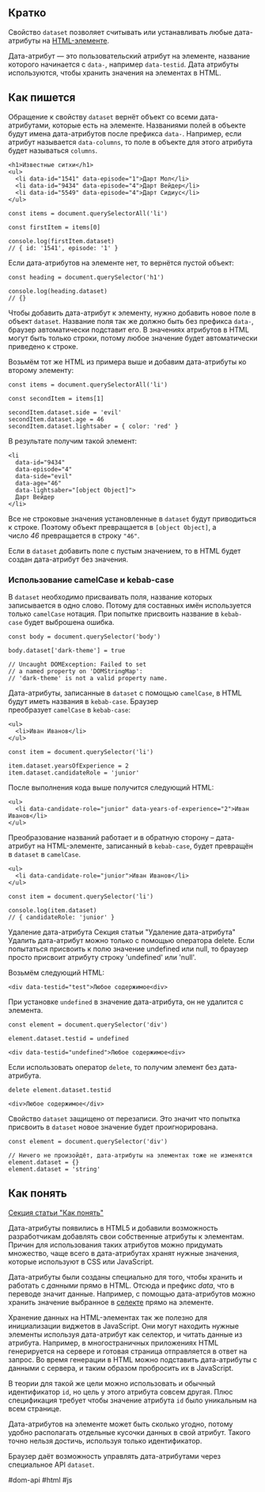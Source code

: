 ## Кратко

Свойство `dataset` позволяет считывать или устанавливать любые дата-атрибуты на [HTML-элементе](https://doka.guide/js/element/).

Дата-атрибут — это пользовательский атрибут на элементе, название которого начинается с `data-`, например `data-testid`. Дата атрибуты используются, чтобы хранить значения на элементах в HTML.

## Как пишется

Обращение к свойству `dataset` вернёт объект со всеми дата-атрибутами, которые есть на элементе. Названиями полей в объекте будут имена дата-атрибутов после префикса `data-`. Например, если атрибут называется `data-columns`, то поле в объекте для этого атрибута будет называться `columns`.

```
<h1>Известные ситхи</h1>
<ul>
  <li data-id="1541" data-episode="1">Дарт Мол</li>
  <li data-id="9434" data-episode="4">Дарт Вейдер</li>
  <li data-id="5549" data-episode="4">Дарт Сидиус</li>
</ul>
```

```
const items = document.querySelectorAll('li')

const firstItem = items[0]

console.log(firstItem.dataset)
// { id: '1541', episode: '1' }
```

Если дата-атрибутов на элементе нет, то вернётся пустой объект:
```
const heading = document.querySelector('h1')

console.log(heading.dataset)
// {}
```

Чтобы добавить дата-атрибут к элементу, нужно добавить новое поле в объект `dataset`. Название поля так же должно быть без префикса `data-`, браузер автоматически подставит его. В значениях атрибутов в HTML могут быть только строки, потому любое значение будет автоматически приведено к строке.

Возьмём тот же HTML из примера выше и добавим дата-атрибуты ко второму элементу:
```
const items = document.querySelectorAll('li')

const secondItem = items[1]

secondItem.dataset.side = 'evil'
secondItem.dataset.age = 46
secondItem.dataset.lightsaber = { color: 'red' }
```

В результате получим такой элемент:
```
<li
  data-id="9434"
  data-episode="4"
  data-side="evil"
  data-age="46"
  data-lightsaber="[object Object]">
  Дарт Вейдер
</li>
```

Все не строковые значения установленные в `dataset` будут приводиться к строке. Поэтому объект превращается в `[object Object]`, а число _46_ превращается в строку `"46"`.

Если в `dataset` добавить поле с пустым значением, то в HTML будет создан дата-атрибут без значения.

### Использование camelCase и kebab-case

В `dataset` необходимо присваивать поля, название которых записывается в одно слово. Потому для составных имён используется только `camelCase` нотация. При попытке присвоить название в `kebab-case` будет выброшена ошибка.

```
const body = document.querySelector('body')

body.dataset['dark-theme'] = true

// Uncaught DOMException: Failed to set
// a named property on 'DOMStringMap':
// 'dark-theme' is not a valid property name.
```

Дата-атрибуты, записанные в `dataset` с помощью `camelCase`, в HTML будут иметь названия в `kebab-case`. Браузер преобразует `camelCase` в `kebab-case`:
```
<ul>
  <li>Иван Иванов</li>
</ul>
```

```
const item = document.querySelector('li')

item.dataset.yearsOfExperience = 2
item.dataset.candidateRole = 'junior'
```

После выполнения кода выше получится следующий HTML:
```
<ul>
  <li data-candidate-role="junior" data-years-of-experience="2">Иван Иванов</li>
</ul>
```

Преобразование названий работает и в обратную сторону – дата-атрибут на HTML-элементе, записанный в `kebab-case`, будет превращён в `dataset` в `camelCase`.
```
<ul>
  <li data-candidate-role="junior">Иван Иванов</li>
</ul>
```

```
const item = document.querySelector('li')

console.log(item.dataset)
// { candidateRole: 'junior' }
```

Удаление дата-атрибута
Секция статьи "Удаление дата-атрибута"
Удалить дата-атрибут можно только с помощью оператора delete. Если попытаться присвоить к полю значение undefined или null, то браузер просто присвоит атрибуту строку 'undefined' или 'null'.

Возьмём следующий HTML:

```
<div data-testid="test">Любое содержимое<div>
```

При установке `undefined` в значение дата-атрибута, он не удалится с элемента.
```
const element = document.querySelector('div')

element.dataset.testid = undefined
```

```
<div data-testid="undefined">Любое содержимое<div>
```

Если использовать оператор `delete`, то получим элемент без дата-атрибута.
```
delete element.dataset.testid
```

```
<div>Любое содержимое</div>
```

Свойство `dataset` защищено от перезаписи. Это значит что попытка присвоить в `dataset` новое значение будет проигнорирована.
```
const element = document.querySelector('div')

// Ничего не произойдёт, дата-атрибуты на элементах тоже не изменятся
element.dataset = {}
element.dataset = 'string'
```

## Как понять

[Секция статьи "Как понять"](https://doka.guide/js/element-dataset/#kak-ponyat)

Дата-атрибуты появились в HTML5 и добавили возможность разработчикам добавлять свои собственные атрибуты к элементам. Причин для использования таких атрибутов можно придумать множество, чаще всего в дата-атрибутах хранят нужные значения, которые используют в CSS или JavaScript.

Дата-атрибуты были созданы специально для того, чтобы хранить и работать с _данными_ прямо в HTML. Отсюда и префикс _data_, что в переводе значит данные. Например, с помощью дата-атрибутов можно хранить значение выбранное в [селекте](https://doka.guide/html/select/) прямо на элементе.

Хранение данных на HTML-элементах так же полезно для инициализации виджетов в JavaScript. Они могут находить нужные элементы используя дата-атрибут как селектор, и читать данные из атрибута. Например, в многостраничных приложениях HTML генерируется на сервере и готовая страница отправляется в ответ на запрос. Во время генерации в HTML можно подставить дата-атрибуты с данными с сервера, и таким образом пробросить их в JavaScript.

В теории для такой же цели можно использовать и обычный идентификатор `id`, но цель у этого атрибута совсем другая. Плюс спецификация требует чтобы значение атрибута `id` было уникальным на всем странице.

Дата-атрибутов на элементе может быть сколько угодно, потому удобно располагать отдельные кусочки данных в свой атрибут. Такого точно нельзя достичь, используя только идентификатор.

Браузер даёт возможность управлять дата-атрибутами через специальное API `dataset`.

#dom-api #html #js